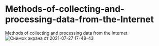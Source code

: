 # Methods-of-collecting-and-processing-data-from-the-Internet
Methods of collecting and processing data from the Internet
![Снимок экрана от 2021-07-27 17-48-43](https://user-images.githubusercontent.com/71945221/127175732-9187c31a-3115-4254-9418-b2ad6e350332.png)

